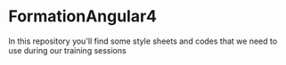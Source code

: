 # FormationAngular4
In this repository you'll find some style sheets and codes that we need to use during our training sessions
